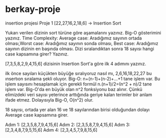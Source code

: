 # berkay-proje
insertion projesi
Proje 1
[22,27,16,2,18,6] -> Insertion Sort

Yukarı verilen dizinin sort türüne göre aşamalarını yazınız.
Big-O gösterimini yazınız.
Time Complexity: Average case: Aradığımız sayının ortada olması,Worst case: Aradığımız sayının sonda olması, Best case: Aradığımız sayının dizinin en başında olması.
Dizi sıralandıktan sonra 18 sayısı hangi case kapsamına girer? Yazınız.


[7,3,5,8,2,9,4,15,6] dizisinin Insertion Sort'a göre ilk 4 adımını yazınız.

ilk önce sayıları küçükten büyüğe sıralıyoruz nasıl mı, 2,6,16,18,22,27 bu ınsertıon sıralama şekli oluyor.
Big-O: n+(n-1)+(n-2)+...+1 tane işlem var. Bu işlem sayısını hesaplamak için gerekli formül n.(n+1)/2=(n^2 + n)/2 tane işlem var. Big-O'da en büyük olan n^2 fonksiyonu baz alınır. Çünkü elimizdeki veri sayısı yeterince arttığında geriye kalan terimler bir anlam ifade etmez. Dolayısıyla Big-O, O(n^2) olur.

18 sayısı, ortada yer alan 16 ve 18 sayılarından birisi olduğundan dolayı Average case kapsamına girer.

Adım 1: [2,3,5,8,7,9,4,15,6] Adım 2: [2,3,5,8,7,9,4,15,6] Adım 3: [2,3,4,8,7,9,5,15,6] Adım 4: [2,3,4,5,7,9,8,15,6]
